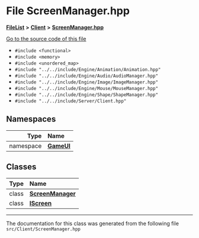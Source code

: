 

# File ScreenManager.hpp



[**FileList**](files.md) **>** [**Client**](dir_133b3cdd880ca9e91a51b18f00995eeb.md) **>** [**ScreenManager.hpp**](ScreenManager_8hpp.md)

[Go to the source code of this file](ScreenManager_8hpp_source.md)



* `#include <functional>`
* `#include <memory>`
* `#include <unordered_map>`
* `#include "../../include/Engine/Animation/Animation.hpp"`
* `#include "../../include/Engine/Audio/AudioManager.hpp"`
* `#include "../../include/Engine/Image/ImageManager.hpp"`
* `#include "../../include/Engine/Mouse/MouseManager.hpp"`
* `#include "../../include/Engine/Shape/ShapeManager.hpp"`
* `#include "../../include/Server/Client.hpp"`













## Namespaces

| Type | Name |
| ---: | :--- |
| namespace | [**GameUI**](namespaceGameUI.md) <br> |


## Classes

| Type | Name |
| ---: | :--- |
| class | [**ScreenManager**](classGameUI_1_1ScreenManager.md) <br> |
| class | [**IScreen**](classIScreen.md) <br> |



















































------------------------------
The documentation for this class was generated from the following file `src/Client/ScreenManager.hpp`

